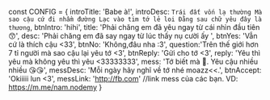 const CONFIG = {
    introTitle: 'Babe à!',
    introDesc: `Trái đất vốn lạ thường
    Mà sao cậu cứ đi nhầm đường
    Lạc vào tim tớ lẻ loi
    Đằng sau chữ yêu đây là thương`,
    btnIntro: 'hihi',
    title: 'Phải chăng em đã yêu ngay từ cái nhìn đầu tiên 😙',
    desc: 'Phải chăng em đã say ngay từ lúc thấy nụ cười ấy ',
    btnYes: 'Vẫn cứ là thích cậu <33',
    btnNo: 'Không,đâu nha :3',
    question:'Trên thế giới hơn 7 tỉ người mà sao cậu lại yêu tớ <3',
    btnReply: 'Gửi cho tớ <3',
    reply: 'Yêu thì yêu mà không yêu thì yêu <33333333',
    mess: 'Tớ biết mà 🥰. Yêu cậu nhiều nhiều 😘😘',
    messDesc: 'Mỗi ngày hãy nghĩ về tớ nhé moazz<<.',
    btnAccept: 'Okiiiii lun <3',
    messLink: 'http://fb.com' //link mess của các bạn. VD: https://m.me/nam.nodemy
}
